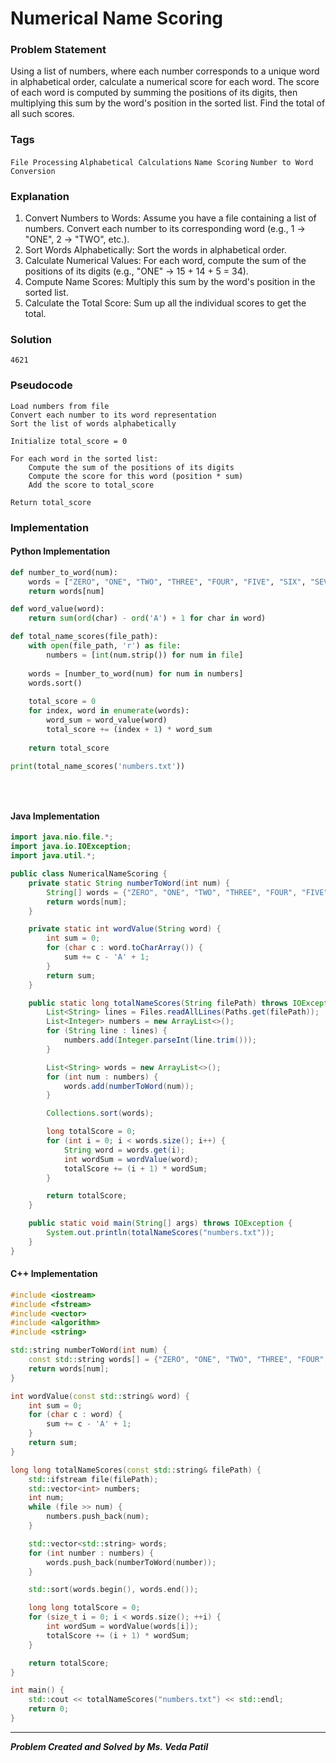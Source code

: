 # Numerical Name Scoring


### Problem Statement

Using a list of numbers, where each number corresponds to a unique word in alphabetical order, calculate a numerical score for each word. The score of each word is computed by summing the positions of its digits, then multiplying this sum by the word's position in the sorted list. Find the total of all such scores.

### Tags

```File Processing```  ```Alphabetical Calculations```  ```Name Scoring``` ```Number to Word Conversion```




### Explanation

1. Convert Numbers to Words: Assume you have a file containing a list of numbers. Convert each
number to its corresponding word (e.g., 1 → "ONE", 2 → "TWO", etc.).
2. Sort Words Alphabetically: Sort the words in alphabetical order.
3. Calculate Numerical Values: For each word, compute the sum of the positions of its digits (e.g.,
"ONE" → 15 + 14 + 5 = 34).
4. Compute Name Scores: Multiply this sum by the word's position in the sorted list.
5. Calculate the Total Score: Sum up all the individual scores to get the total.
### Solution
```
4621
```
### Pseudocode

```text
Load numbers from file
Convert each number to its word representation
Sort the list of words alphabetically

Initialize total_score = 0

For each word in the sorted list:
    Compute the sum of the positions of its digits
    Compute the score for this word (position * sum)
    Add the score to total_score

Return total_score

```

### Implementation

#### Python Implementation
```python
def number_to_word(num):
    words = ["ZERO", "ONE", "TWO", "THREE", "FOUR", "FIVE", "SIX", "SEVEN", "EIGHT", "NINE"]
    return words[num]

def word_value(word):
    return sum(ord(char) - ord('A') + 1 for char in word)

def total_name_scores(file_path):
    with open(file_path, 'r') as file:
        numbers = [int(num.strip()) for num in file]
    
    words = [number_to_word(num) for num in numbers]
    words.sort()
    
    total_score = 0
    for index, word in enumerate(words):
        word_sum = word_value(word)
        total_score += (index + 1) * word_sum
    
    return total_score

print(total_name_scores('numbers.txt'))

  
  
```
#### Java Implementation
```java
import java.nio.file.*;
import java.io.IOException;
import java.util.*;

public class NumericalNameScoring {
    private static String numberToWord(int num) {
        String[] words = {"ZERO", "ONE", "TWO", "THREE", "FOUR", "FIVE", "SIX", "SEVEN", "EIGHT", "NINE"};
        return words[num];
    }

    private static int wordValue(String word) {
        int sum = 0;
        for (char c : word.toCharArray()) {
            sum += c - 'A' + 1;
        }
        return sum;
    }

    public static long totalNameScores(String filePath) throws IOException {
        List<String> lines = Files.readAllLines(Paths.get(filePath));
        List<Integer> numbers = new ArrayList<>();
        for (String line : lines) {
            numbers.add(Integer.parseInt(line.trim()));
        }

        List<String> words = new ArrayList<>();
        for (int num : numbers) {
            words.add(numberToWord(num));
        }

        Collections.sort(words);

        long totalScore = 0;
        for (int i = 0; i < words.size(); i++) {
            String word = words.get(i);
            int wordSum = wordValue(word);
            totalScore += (i + 1) * wordSum;
        }

        return totalScore;
    }

    public static void main(String[] args) throws IOException {
        System.out.println(totalNameScores("numbers.txt"));
    }
}

```
#### C++ Implementation
```cpp
#include <iostream>
#include <fstream>
#include <vector>
#include <algorithm>
#include <string>

std::string numberToWord(int num) {
    const std::string words[] = {"ZERO", "ONE", "TWO", "THREE", "FOUR", "FIVE", "SIX", "SEVEN", "EIGHT", "NINE"};
    return words[num];
}

int wordValue(const std::string& word) {
    int sum = 0;
    for (char c : word) {
        sum += c - 'A' + 1;
    }
    return sum;
}

long long totalNameScores(const std::string& filePath) {
    std::ifstream file(filePath);
    std::vector<int> numbers;
    int num;
    while (file >> num) {
        numbers.push_back(num);
    }

    std::vector<std::string> words;
    for (int number : numbers) {
        words.push_back(numberToWord(number));
    }

    std::sort(words.begin(), words.end());

    long long totalScore = 0;
    for (size_t i = 0; i < words.size(); ++i) {
        int wordSum = wordValue(words[i]);
        totalScore += (i + 1) * wordSum;
    }

    return totalScore;
}

int main() {
    std::cout << totalNameScores("numbers.txt") << std::endl;
    return 0;
}


```
***
***Problem Created and Solved by Ms. Veda Patil***
